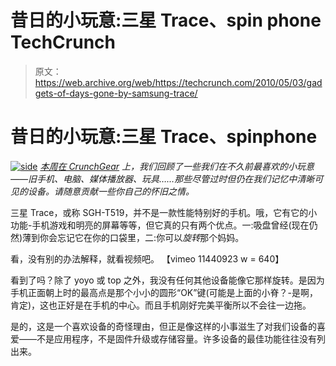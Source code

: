# 昔日的小玩意:三星 Trace、spin phone TechCrunch

> 原文：<https://web.archive.org/web/https://techcrunch.com/2010/05/03/gadgets-of-days-gone-by-samsung-trace/>

# 昔日的小玩意:三星 Trace、spinphone

[![](img/926ec28b463b51e7acc89ca441adaa09.png "side")](https://web.archive.org/web/20221006135811/http://www.crunchgear.com/2010/05/03/gadgets-of-days-gone-by-samsung-trace/) 
*[本周在 CrunchGear](https://web.archive.org/web/20221006135811/http://www.crunchgear.com/tag/days-gone-by/) 上，我们回顾了一些我们在不久前最喜欢的小玩意——旧手机、电脑、媒体播放器、玩具……那些尽管过时但仍在我们记忆中清晰可见的设备。请随意贡献一些你自己的怀旧之情。*

三星 Trace，或称 SGH-T519，并不是一款性能特别好的手机。哦，它有它的小功能-手机游戏和明亮的屏幕等等，但它真的只有两个优点。一:吸盘曾经(现在仍然)薄到你会忘记它在你的口袋里，二:你可以*旋转*那个妈妈。

看，没有别的办法解释，就看视频吧。
 【vimeo 11440923 w = 640】

看到了吗？除了 yoyo 或 top 之外，我没有任何其他设备能像它那样旋转。是因为手机正面朝上时的最高点是那个小小的圆形“OK”键(可能是上面的小脊？-是啊，肯定)，这也正好是在手机的中心。而且手机刚好完美平衡所以不会往一边拖。

是的，这是一个喜欢设备的奇怪理由，但正是像这样的小事滋生了对我们设备的喜爱——不是应用程序，不是固件升级或存储容量。许多设备的最佳功能往往没有列出来。